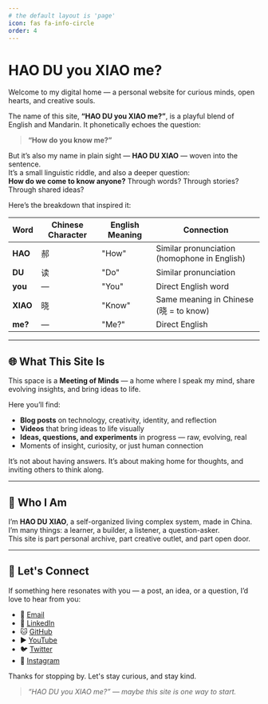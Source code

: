 ```yaml
---
# the default layout is 'page'
icon: fas fa-info-circle
order: 4
---
```


# HAO DU you XIAO me?

Welcome to my digital home — a personal website for curious minds, open hearts, and creative souls.

The name of this site, **“HAO DU you XIAO me?”**, is a playful blend of English and Mandarin. It phonetically echoes the question:

> **“How do you know me?”**

But it’s also my name in plain sight — **HAO DU XIAO** — woven into the sentence.  
It’s a small linguistic riddle, and also a deeper question:  
**How do we come to know anyone?** Through words? Through stories? Through shared ideas?

Here’s the breakdown that inspired it:

| Word     | Chinese Character | English Meaning | Connection                                   |
|----------|-------------------|------------------|----------------------------------------------|
| **HAO**  | 郝                 | "How"            | Similar pronunciation (homophone in English) |
| **DU**   | 读                 | "Do"             | Similar pronunciation                        |
| **you**  | —                 | "You"            | Direct English word                          |
| **XIAO** | 晓                 | "Know"           | Same meaning in Chinese (晓 = to know)        |
| **me?**  | —                 | "Me?"            | Direct English                               |

---

## 🌐 What This Site Is

This space is a **Meeting of Minds** — a home where I speak my mind, share evolving insights, and bring ideas to life.

Here you’ll find:

- **Blog posts** on technology, creativity, identity, and reflection  
- **Videos** that bring ideas to life visually  
- **Ideas, questions, and experiments** in progress — raw, evolving, real  
- Moments of insight, curiosity, or just human connection  

It’s not about having answers. It’s about making home for thoughts, and inviting others to think along.

---

## 👋 Who I Am

I’m **HAO DU XIAO**, a self-organized living complex system, made in China.  
I’m many things: a learner, a builder, a listener, a question-asker.  
This site is part personal archive, part creative outlet, and part open door.

---

## 🧠 Let's Connect

If something here resonates with you — a post, an idea, or a question, I’d love to hear from you:

- 📧 [Email](mailto:dhao1@binghamton.edu)
- 🔗 [LinkedIn](https://www.linkedin.com/in/duxiao-hao/)   
- 🐱 [GitHub](https://github.com/dhao1)  
- ▶️ [YouTube](https://youtube.com/@haoduxiao)  
- 🐦 [Twitter](https://twitter.com/HaoDuxiao)  
- 📸 [Instagram](https://instagram.com/hao_duxiao)  

Thanks for stopping by. Let's stay curious, and stay kind.

> *“HAO DU you XIAO me?” — maybe this site is one way to start.*
